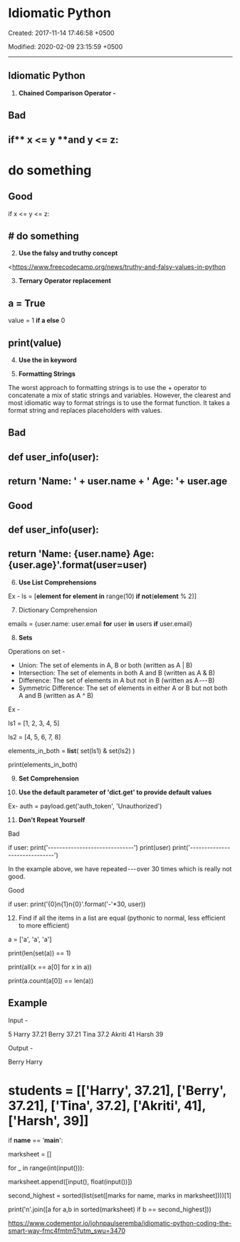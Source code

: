 # Idiomatic Python

Created: 2017-11-14 17:46:58 +0500

Modified: 2020-02-09 23:15:59 +0500

---

## Idiomatic Python

1.  **Chained Comparison Operator -**

## Bad

## if** x <= y **and y <= z:
# **do** something

## Good

if x <= y <= z:
## # do something

2.  **Use the falsy and truthy concept**

<https://www.freecodecamp.org/news/truthy-and-falsy-values-in-python

3.  **Ternary Operator replacement**

## a = True

value = 1 **if a else** 0

## print(value)

4.  **Use the in keyword**

5.  **Formatting Strings**

The worst approach to formatting strings is to use the + operator to concatenate a mix of static strings and variables. However, the clearest and most idiomatic way to format strings is to use the format function. It takes a format string and replaces placeholders with values.

## Bad

## def user_info(user):
## return 'Name: ' + user.name + ' Age: '+ user.age

## Good

## def user_info(user):
## return 'Name: {user.name} Age: {user.age}'.format(user=user)

6.  **Use List Comprehensions**

Ex - ls = [**element for element in** range(10) **if not**(**element** % 2)]

7.  Dictionary Comprehension

emails = {user.name: user.email **for** user **in** users **if** user.email}

8.  **Sets**

Operations on set -
-   Union: The set of elements in A, B or both (written as A | B)
-   Intersection: The set of elements in both A and B (written as A & B)
-   Difference: The set of elements in A but not in B (written as A --- B)
-   Symmetric Difference: The set of elements in either A or B but not both A and B (written as A ^ B)

Ex -

ls1 = [1, 2, 3, 4, 5]

ls2 = [4, 5, 6, 7, 8]

elements_in_both = **list**( set(ls1) & set(ls2) )

print(elements_in_both)

9.  **Set Comprehension**

10. **Use the default parameter of 'dict.get' to provide default values**

Ex- auth = payload.get('auth_token', 'Unauthorized')

11. **Don't Repeat Yourself**

Bad

if user:
print('------------------------------')
print(user)
print('------------------------------')

In the example above, we have repeated --- over 30 times which is really not good.

Good

if user:
print('{0}n{1}n{0}'.format('-'*30, user))

12. Find if all the items in a list are equal (pythonic to normal, less efficient to more efficient)

a = ['a', 'a', 'a']

print(len(set(a)) == 1)

print(all(x == a[0] for x in a))

print(a.count(a[0]) == len(a))

## Example

Input -

5
Harry
37.21
Berry
37.21
Tina
37.2
Akriti
41
Harsh
39

Output -

Berry
Harry

# students = [['Harry', 37.21], ['Berry', 37.21], ['Tina', 37.2], ['Akriti', 41], ['Harsh', 39]]

if __name__ == '__main__':

marksheet = []

for _ in range(int(input())):

marksheet.append([input(), float(input())])

second_highest = sorted(list(set([marks for name, marks in marksheet])))[1]

print('n'.join([a for a,b in sorted(marksheet) if b == second_highest]))

<https://www.codementor.io/johnpaulseremba/idiomatic-python-coding-the-smart-way-fmc4fmtm5?utm_swu=3470>
